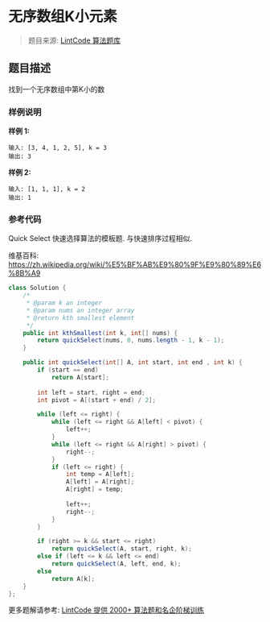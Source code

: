 # 无序数组K小元素
 > 题目来源: [LintCode 算法题库](https://www.lintcode.com/problem/kth-smallest-numbers-in-unsorted-array/?utm_source=sc-github-wzz)
 ## 题目描述
 找到一个无序数组中第K小的数
 ### 样例说明
 **样例 1:**

```
输入: [3, 4, 1, 2, 5], k = 3
输出: 3
```

**样例 2:**

```
输入: [1, 1, 1], k = 2
输出: 1
```
 ### 参考代码
 Quick Select 快速选择算法的模板题. 与快速排序过程相似.

维基百科: <https://zh.wikipedia.org/wiki/%E5%BF%AB%E9%80%9F%E9%80%89%E6%8B%A9>
```java
class Solution {
    /*
     * @param k an integer
     * @param nums an integer array
     * @return kth smallest element
     */
    public int kthSmallest(int k, int[] nums) {
        return quickSelect(nums, 0, nums.length - 1, k - 1);
    }

    public int quickSelect(int[] A, int start, int end , int k) {
        if (start == end)
            return A[start];
        
        int left = start, right = end;
        int pivot = A[(start + end) / 2];

        while (left <= right) {
            while (left <= right && A[left] < pivot) {
                left++;
            }
            while (left <= right && A[right] > pivot) {
                right--;
            }
            if (left <= right) {
                int temp = A[left];
                A[left] = A[right];
                A[right] = temp;
                
                left++;
                right--;
            }
        }

        if (right >= k && start <= right)
            return quickSelect(A, start, right, k);
        else if (left <= k && left <= end)
            return quickSelect(A, left, end, k);
        else
            return A[k];
    }
};
```
 更多题解请参考: [LintCode 提供 2000+ 算法题和名企阶梯训练](https://www.lintcode.com/problem/?utm_source=sc-github-wzz)